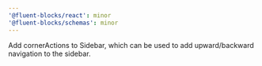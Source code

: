 ```yaml
---
'@fluent-blocks/react': minor
'@fluent-blocks/schemas': minor
---
```


Add cornerActions to Sidebar, which can be used to add upward/backward navigation to the sidebar.

